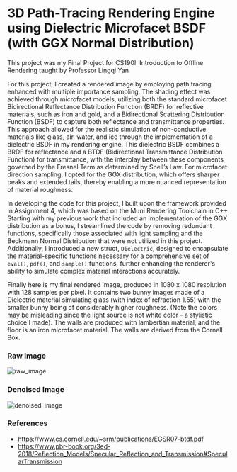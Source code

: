 # 3D Path-Tracing Rendering Engine using Dielectric Microfacet BSDF (with GGX Normal Distribution)

This project was my Final Project for CS190I: Introduction to Offline Rendering taught by Professor Lingqi Yan

For this project, I created a rendered image by employing path tracing enhanced with multiple importance sampling. The shading effect was achieved through microfacet models, utilizing both the standard microfacet Bidirectional Reflectance Distribution Function (BRDF) for reflective materials, such as iron and gold, and a Bidirectional Scattering Distribution Function (BSDF) to capture both reflectance and transmittance properties. This approach allowed for the realistic simulation of non-conductive materials like glass, air, water, and ice through the implementation of a dielectric BSDF in my rendering engine. This dielectric BSDF combines a BRDF for reflectance and a BTDF (Bidirectional Transmittance Distribution Function) for transmittance, with the interplay between these components governed by the Fresnel Term as determined by Snell’s Law. For microfacet direction sampling, I opted for the GGX distribution, which offers sharper peaks and extended tails, thereby enabling a more nuanced representation of material roughness.

In developing the code for this project, I built upon the framework provided in Assignment 4, which was based on the Muni Rendering Toolchain in C++. Starting with my previous work that included an implementation of the GGX distribution as a bonus, I streamlined the code by removing redundant functions, specifically those associated with light sampling and the Beckmann Normal Distribution that were not utilized in this project. Additionally, I introduced a new struct, $\texttt{Dielectric}$, designed to encapsulate the material-specific functions necessary for a comprehensive set of $\texttt{eval()}$, $\texttt{pdf()}$, and $\texttt{sample()}$ functions, further enhancing the renderer's ability to simulate complex material interactions accurately.

Finally here is my final rendered image, produced in 1080 x 1080 resolution with 128 samples per pixel. It contains two bunny images made of a Dielectric material simulating glass (with index of refraction 1.55) with the smaller bunny being of considerably higher roughness. (Note the colors may be misleading since the light source is not white color - a stylistic choice I made). The walls are produced with lambertian material, and the floor is an iron microfacet material. The walls are derived from the Cornell Box.

### Raw Image

![raw_image](https://github.com/mageswarankk/offline-rendering-engine/assets/73411210/5e9424a9-1677-4a9b-9328-36381dccc865)

### Denoised Image

![denoised_image](https://github.com/mageswarankk/offline-rendering-engine/assets/73411210/e085abaf-6f8c-459c-86c0-363db04ed4b7)

### References

- https://www.cs.cornell.edu/~srm/publications/EGSR07-btdf.pdf
- https://www.pbr-book.org/3ed-2018/Reflection_Models/Specular_Reflection_and_Transmission#SpecularTransmission

